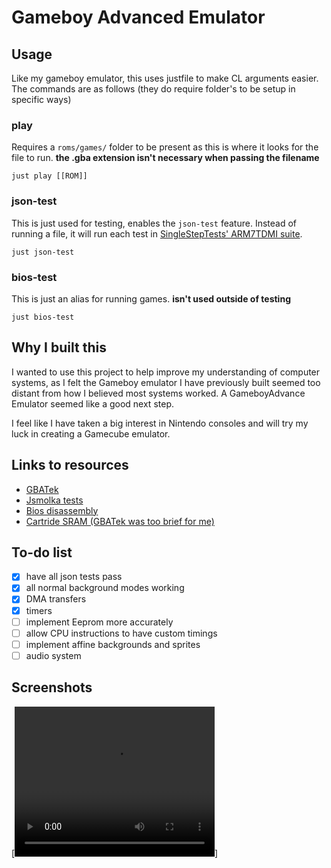 # Gameboy Advanced Emulator

## Usage

Like my gameboy emulator, this uses justfile to make CL arguments easier. The commands are as follows (they do require folder's to be setup in specific ways)

### play

Requires a `roms/games/` folder to be present as this is where it looks for the file to run. **the .gba extension isn't necessary when passing the filename**

    just play [[ROM]]

### json-test

This is just used for testing, enables the `json-test` feature. Instead of running a file, it will run each test in [SingleStepTests' ARM7TDMI suite](https://github.com/SingleStepTests/ARM7TDMI).

    just json-test

### bios-test

This is just an alias for running games. **isn't used outside of testing**

    just bios-test

## Why I built this

I wanted to use this project to help improve my understanding of computer systems, as I felt the Gameboy emulator I have previously built seemed too distant from how I believed most systems worked. A GameboyAdvance Emulator seemed like a good next step.

I feel like I have taken a big interest in Nintendo consoles and will try my luck in creating a Gamecube emulator.

## Links to resources

- [GBATek](https://problemkaputt.de/gbatek.htm)
- [Jsmolka tests](https://github.com/jsmolka/gba-tests/tree/master)
- [Bios disassembly](https://github.com/Normmatt/gba_bios)
- [Cartride SRAM (GBATek was too brief for me)](https://densinh.github.io/DenSinH/emulation/2021/02/01/gba-eeprom.html)

## To-do list

- [x] have all json tests pass
- [x] all normal background modes working
- [x] DMA transfers
- [x] timers  
- [ ] implement Eeprom more  accurately
- [ ] allow CPU instructions to have custom timings
- [ ] implement affine backgrounds and sprites
- [ ] audio system

## Screenshots

[<video src="include/kirby.mp4" width="320" height="240" controls></video>]
